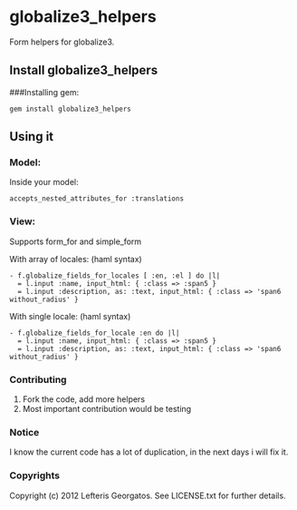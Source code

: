 globalize3_helpers
==================

Form helpers for globalize3.

## Install globalize3_helpers

###Installing gem:

   `gem install globalize3_helpers` 

## Using it

### Model:
  Inside your model:

  `accepts_nested_attributes_for :translations`

### View:
  Supports form_for and simple_form
  
  With array of locales:
  (haml syntax)

    - f.globalize_fields_for_locales [ :en, :el ] do |l|
      = l.input :name, input_html: { :class => :span5 }
      = l.input :description, as: :text, input_html: { :class => 'span6 without_radius' }

  With single locale:
  (haml syntax)

    - f.globalize_fields_for_locale :en do |l|
      = l.input :name, input_html: { :class => :span5 }
      = l.input :description, as: :text, input_html: { :class => 'span6 without_radius' }

### Contributing 
  1. Fork the code, add more helpers
  2. Most important contribution would be testing 

### Notice
  I know the current code has a lot of duplication, in the next days i will fix it.

### Copyrights
Copyright (c) 2012 Lefteris Georgatos. See LICENSE.txt for
further details.

